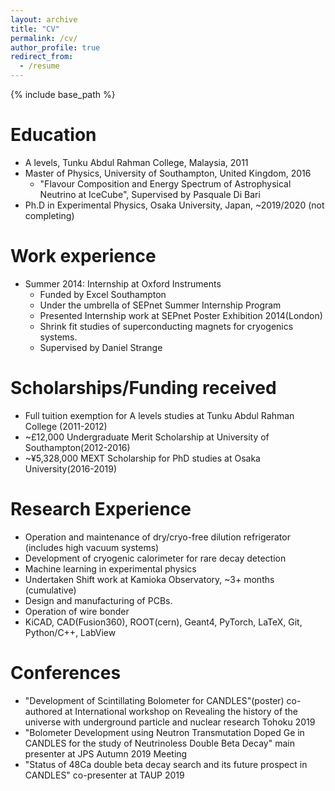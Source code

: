 ```yaml
---
layout: archive
title: "CV"
permalink: /cv/
author_profile: true
redirect_from:
  - /resume
---
```


{% include base_path %}

Education
======
* A levels, Tunku Abdul Rahman College, Malaysia, 2011
* Master of Physics, University of Southampton, United Kingdom, 2016
  * "Flavour Composition and Energy Spectrum of Astrophysical Neutrino at IceCube", Supervised by Pasquale Di Bari
* Ph.D in Experimental Physics, Osaka University, Japan, ~2019/2020 (not completing)

Work experience
======
* Summer 2014: Internship at Oxford Instruments
  * Funded by Excel Southampton
  * Under the umbrella of SEPnet Summer Internship Program
  * Presented Internship work at SEPnet Poster Exhibition 2014(London)
  * Shrink fit studies of superconducting magnets for cryogenics systems.
  * Supervised by Daniel Strange

Scholarships/Funding received
======
* Full tuition exemption for A levels studies at Tunku Abdul Rahman College (2011-2012)
* ~£12,000 Undergraduate Merit Scholarship at University of Southampton(2012-2016)
* ~¥5,328,000 MEXT Scholarship for PhD studies at Osaka University(2016-2019)

Research Experience
======
* Operation and maintenance of dry/cryo-free dilution refrigerator (includes high vacuum systems)
* Development of cryogenic calorimeter for rare decay detection
* Machine learning in experimental physics
* Undertaken Shift work at Kamioka Observatory, ~3+ months (cumulative)
* Design and manufacturing of PCBs.
* Operation of wire bonder
* KiCAD, CAD(Fusion360), ROOT(cern), Geant4, PyTorch, LaTeX, Git, Python/C++, LabView

Conferences
======
* "Development of Scintillating Bolometer for CANDLES"(poster) co-authored at International workshop on Revealing the history of the universe with underground particle and nuclear research Tohoku 2019
* "Bolometer Development using Neutron Transmutation Doped Ge in CANDLES for the study of Neutrinoless Double Beta Decay" main presenter at JPS Autumn 2019 Meeting
* "Status of 48Ca double beta decay search and its future prospect in CANDLES" co-presenter at TAUP 2019


<!--Talks
======
  <ul>{% for post in site.talks %}
    {% include archive-single-talk-cv.html %}
  {% endfor %}</ul>
  
Teaching
======
  <ul>{% for post in site.teaching %}
    {% include archive-single-cv.html %}
  {% endfor %}</ul>
  
Service and leadership
======
* Currently signed in to 43 different slack teams
 -->